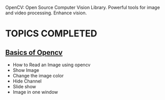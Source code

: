 OpenCV: Open Source Computer Vision Library. Powerful tools for image and video processing. Enhance vision.
# TOPICS COMPLETED
## [Basics of Opencv](https://github.com/Tanwar-12/OpenCV/tree/main/Basics%20of%20Image%20using%20OpenCV)
* How to Read an Image using opencv
* Show Image
* Change the image color
* Hide Channel
* Slide show
* Image in one window 
